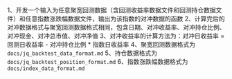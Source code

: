 1、开发一个输入为任意聚宽回测数据（含回测收益率数据文件和回测持仓数据文件）和任意指数涨跌幅数据文件，输出为该指数的对冲数据的函数
2、计算完后的对冲数据格式与聚宽回测数据格式相同，包含日期、对冲收益率、对冲持仓比例、对冲现金、对冲总市值、对冲净值
3、对冲收益率的计算方法为：对冲日收益率 = 回测日收益率 - 对冲持仓比例 * 指数日收益率
4、聚宽回测数据格式为 `docs/jq_backtest_data_format.md`
5、持仓数据格式为 `docs/jq_backtest_position_format.md`
6、指数涨跌幅数据格式为 `docs/index_data_format.md`